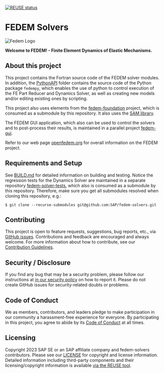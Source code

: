 <!---
  SPDX-FileCopyrightText: 2023 SAP SE

  SPDX-License-Identifier: Apache-2.0

  This file is part of FEDEM - https://openfedem.org
--->

[![REUSE status](https://api.reuse.software/badge/github.com/SAP/fedem-solvers)](https://api.reuse.software/info/github.com/SAP/fedem-solvers)

# FEDEM Solvers

![Fedem Logo](https://github.com/SAP/fedem-foundation/blob/main/cfg/FedemLogo.png "Welcome to FEDEM")

**Welcome to FEDEM! - Finite Element Dynamics of Elastic Mechanisms.**

## About this project

This project contains the Fortran source code of the FEDEM solver modules.
In addition, the [PythonAPI](PythonAPI) folder contains the source code of
the Python package `fedempy`, which enables the use of python to control
execution of the FE Part Reducer and Dynamics Solver,
as well as creating new models and/or editing existing ones by scripting.

This project also uses elements from the
[fedem-foundation](https://github.com/SAP/fedem-foundation) project,
which is consumed as a submodule by this repository.
It also uses the [SAM library](https://github.com/SAP/sam-lib).

The FEDEM GUI application, which also can be used to control the solvers
and to post-process their results, is maintained in a parallel project
[fedem-gui](https://github.com/SAP/fedem-gui).

Refer to our web page [openfedem.org](https://openfedem.org/)
for overall information on the FEDEM project.

## Requirements and Setup

See [BUILD.md](BUILD.md) for detailed information on building and testing.
Notice the regression tests for the Dynamics Solver are maintained in a separate
repository [fedem-solver-tests](https://github.com/SAP/fedem-solver-tests),
which also is consumed as a submodule by this repository. Therefore,
make sure you get all submodules resolved when cloning this repository, e.g.:

    $ git clone --recurse-submodules git@github.com:SAP/fedem-solvers.git

## Contributing

This project is open to feature requests, suggestions, bug reports, etc.,
via [GitHub issues](https://github.com/SAP/fedem-solvers/issues).
Contributions and feedback are encouraged and always welcome.
For more information about how to contribute,
see our [Contribution Guidelines](.github/CONTRIBUTING.md).

## Security / Disclosure

If you find any bug that may be a security problem, please follow our instructions at [in our security policy](https://github.com/SAP/fedem-solvers/security/policy) on how to report it. Please do not create GitHub issues for security-related doubts or problems.

## Code of Conduct

We as members, contributors, and leaders pledge to make participation in our community a harassment-free experience for everyone. By participating in this project, you agree to abide by its [Code of Conduct](https://github.com/SAP/.github/blob/main/CODE_OF_CONDUCT.md) at all times.

## Licensing

Copyright 2023 SAP SE or an SAP affiliate company and fedem-solvers contributors. Please see our [LICENSE](LICENSE) for copyright and license information. Detailed information including third-party components and their licensing/copyright information is available [via the REUSE tool](https://api.reuse.software/info/github.com/SAP/fedem-solvers).
